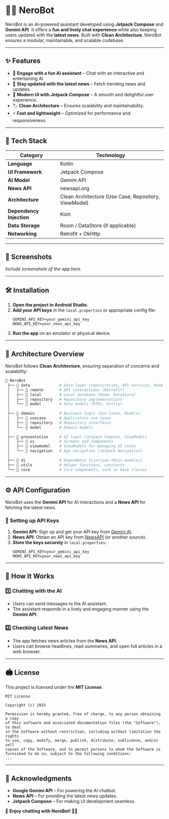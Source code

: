 # 🦎✨ NeroBot  

NeroBot is an AI-powered assistant developed using **Jetpack Compose** and **Gemini API**. It offers a **fun and lively chat experience** while also keeping users updated with the **latest news**. Built with **Clean Architecture**, NeroBot ensures a modular, maintainable, and scalable codebase.  

---

## ✨ Features  

- 🤖 **Engage with a fun AI assistant** – Chat with an interactive and entertaining AI.  
- 📰 **Stay updated with the latest news** – Fetch trending news and updates.  
- 🎨 **Modern UI with Jetpack Compose** – A smooth and delightful user experience.  
- 🏷 **Clean Architecture** – Ensures scalability and maintainability.  
- ⚡ **Fast and lightweight** – Optimized for performance and responsiveness.  

---

## 🚀 Tech Stack  

| Category         | Technology       |
|-----------------|-----------------|
| **Language**    | Kotlin          |
| **UI Framework** | Jetpack Compose |
| **AI Model**    | Gemini API       |
| **News API**    | newsapi.org |
| **Architecture** | Clean Architecture (Use Case, Repository, ViewModel) |
| **Dependency Injection** | Koin |
| **Data Storage** | Room / DataStore (if applicable) |
| **Networking**  | Retrofit + OkHttp |

---

## 📸 Screenshots  

_Include screenshots of the app here._  

---

## 🛠️ Installation  

1. **Open the project in Android Studio.**  
2. **Add your API keys** in the `local.properties` or appropriate config file:  
   ```properties
   GEMINI_API_KEY=your_gemini_api_key
   NEWS_API_KEY=your_news_api_key
   ```  
3. **Run the app** on an emulator or physical device.  

---

## 🔧 Architecture Overview  

NeroBot follows **Clean Architecture**, ensuring separation of concerns and scalability:  

```bash
📂 NeroBot
 ├── 📂 data             # Data layer (repositories, API services, Room DB)
 │   ├── 📂 remote       # API interactions (Retrofit)
 │   ├── 📂 local        # Local database (Room, DataStore)
 │   ├── 📂 repository   # Repository implementations
 │   └── 📂 model        # Data models (DTOs, Entity)
 │
 ├── 📂 domain           # Business logic (Use Cases, Models)
 │   ├── 📂 usecase      # Application use cases
 │   ├── 📂 repository   # Repository interfaces
 │   └── 📂 model        # Domain models
 │
 ├── 📂 presentation     # UI layer (Jetpack Compose, ViewModel)
 │   ├── 📂 ui           # Screens and components
 │   ├── 📂 viewmodel    # ViewModels for managing UI state
 │   └── 📂 navigation   # App navigation (Jetpack Navigation)
 │
 ├── 📂 di               # Dependency Injection (Koin modules)
 ├── 📂 utils            # Helper functions, constants
 └── 📂 core             # Core components, such as base classes
```

---

## ⚙️ API Configuration  

NeroBot uses the **Gemini API** for AI interactions and a **News API** for fetching the latest news.  

### 🔑 Setting up API Keys  

1. **Gemini API:** Sign up and get your API key from [Gemini AI](https://aistudio.google.com/).  
2. **News API:** Obtain an API key from [NewsAPI](https://newsapi.org) (or another source).  
3. **Store the keys securely** in `local.properties`:  
   ```properties
   GEMINI_API_KEY=your_gemini_api_key
   NEWS_API_KEY=your_news_api_key
   ```

---

## 📌 How It Works  

### 1️⃣ Chatting with the AI  
- Users can send messages to the AI assistant.  
- The assistant responds in a lively and engaging manner using the **Gemini API**.  

### 2️⃣ Checking Latest News  
- The app fetches news articles from the **News API**.  
- Users can browse headlines, read summaries, and open full articles in a web browser.  

---

## 🏟️ License  

This project is licensed under the **MIT License**.  

```text
MIT License

Copyright (c) 2025 

Permission is hereby granted, free of charge, to any person obtaining a copy
of this software and associated documentation files (the "Software"), to deal
in the Software without restriction, including without limitation the rights
to use, copy, modify, merge, publish, distribute, sublicense, and/or sell
copies of the Software, and to permit persons to whom the Software is
furnished to do so, subject to the following conditions:
...
```

---

## 🌟 Acknowledgments  

- **Google Gemini API** – For powering the AI chatbot.  
- **News API** – For providing the latest news updates.  
- **Jetpack Compose** – For making UI development seamless.  

🚀 **Enjoy chatting with NeroBot!** 🦎✨

